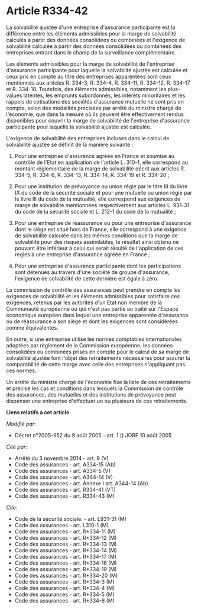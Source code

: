 # Article R334-42

La solvabilité ajustée d'une entreprise d'assurance participante est la différence entre les éléments admissibles pour la
marge de solvabilité calculés à partir des données consolidées ou combinées et l'exigence de solvabilité calculée à partir
des données consolidées ou combinées des entreprises entrant dans le champ de la surveillance complémentaire.

Les éléments admissibles pour la marge de solvabilité de l'entreprise d'assurance participante pour laquelle la solvabilité
ajustée est calculée et ceux pris en compte au titre des entreprises apparentées sont ceux mentionnés aux articles R. 334-3,
R. 334-4, R. 334-11, R. 334-12, R. 334-17 et R. 334-18. Toutefois, des éléments admissibles, notamment les plus-values
latentes, les emprunts subordonnés, les intérêts minoritaires et les rappels de cotisations des sociétés d'assurance mutuelle
ne sont pris en compte, selon des modalités précisées par arrêté du ministre chargé de l'économie, que dans la mesure où ils
peuvent être effectivement rendus disponibles pour couvrir la marge de solvabilité de l'entreprise d'assurance participante
pour laquelle la solvabilité ajustée est calculée.

L'exigence de solvabilité des entreprises incluses dans le calcul de solvabilité ajustée se définit de la manière suivante :

1. Pour une entreprise d'assurance agréée en France et soumise au contrôle de l'Etat en application de l'article L. 310-1,
elle correspond au montant réglementaire de la marge de solvabilité décrit aux articles R. 334-5, R. 334-6, R. 334-13, R.
334-14, R. 334-19 et R. 334-20 ;

2. Pour une institution de prévoyance ou union régie par le titre III du livre IX du code de la sécurité sociale et pour une
mutuelle ou union régie par le livre III du code de la mutualité, elle correspond aux exigences de marge de solvabilité
mentionnées respectivement aux articles L. 931-31 du code de la sécurité sociale et L. 212-1 du code de la mutualité ;

3. Pour une entreprise de réassurance ou pour une entreprise d'assurance dont le siège est situé hors de France, elle
correspond à une exigence de solvabilité calculée dans les mêmes conditions que la marge de solvabilité pour des risques
assimilables, le résultat ainsi obtenu ne pouvant être inférieur à celui qui serait résulté de l'application de ces règles à
une entreprise d'assurance agréée en France ;

4. Pour une entreprise d'assurance participante dont les participations sont détenues au travers d'une société de groupe
d'assurance, l'exigence de solvabilité de cette dernière est égale à zéro.

La commission de contrôle des assurances peut prendre en compte les exigences de solvabilité et les éléments admissibles pour
satisfaire ces exigences, retenus par les autorités d'un Etat non membre de la Communauté européenne ou qui n'est pas partie
au traité sur l'Espace économique européen dans lequel une entreprise apparentée d'assurance ou de réassurance a son siège et
dont les exigences sont considérées comme équivalentes.

En outre, si une entreprise utilise les normes comptables internationales adoptées par règlement de la Commission européenne,
les données consolidées ou combinées prises en compte pour le calcul de sa marge de solvabilité ajustée font l'objet des
retraitements nécessaires pour assurer la comparabilité de cette marge avec celle des entreprises n'appliquant pas ces
normes.

Un arrêté du ministre chargé de l'économie fixe la liste de ces retraitements et précise les cas et conditions dans lesquels
la Commission de contrôle des assurances, des mutuelles et des institutions de prévoyance peut dispenser une entreprise
d'effectuer un ou plusieurs de ces retraitements.

**Liens relatifs à cet article**

_Modifié par_:

  - Décret n°2005-952 du 9 août 2005 - art. 1 () JORF 10 août 2005

_Cité par_:

  - Arrêté du 3 novembre 2014 - art. 9 (V)
  - Code des assurances - art. A334-15 (Ab)
  - Code des assurances - art. A334-5 (V)
  - Code des assurances - art. A344-14 (V)
  - Code des assurances - art. Annexe I art. A344-14 (Ab)
  - Code des assurances - art. R334-41 (VT)
  - Code des assurances - art. R334-43 (M)

_Cite_:

  - Code de la sécurité sociale. - art. L931-31 (M)
  - Code des assurances - art. L310-1 (M)
  - Code des assurances - art. R*334-11 (M)
  - Code des assurances - art. R*334-12 (M)
  - Code des assurances - art. R*334-13 (M)
  - Code des assurances - art. R*334-14 (M)
  - Code des assurances - art. R*334-17 (M)
  - Code des assurances - art. R*334-18 (M)
  - Code des assurances - art. R*334-19 (M)
  - Code des assurances - art. R*334-20 (M)
  - Code des assurances - art. R*334-3 (M)
  - Code des assurances - art. R*334-4 (M)
  - Code des assurances - art. R*334-5 (M)
  - Code des assurances - art. R*334-6 (M)

